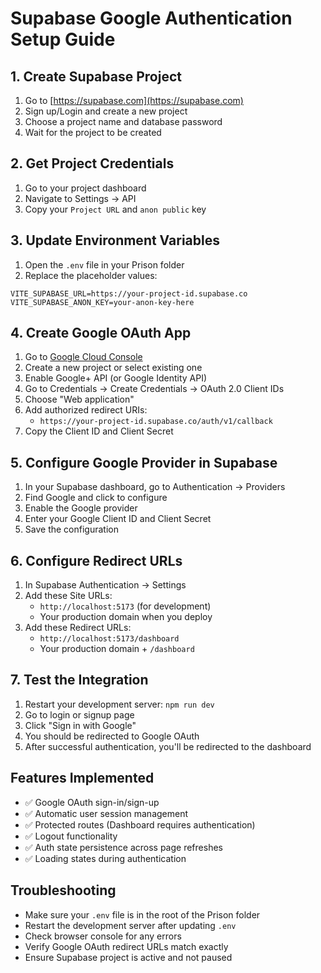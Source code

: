# Supabase Google Authentication Setup Guide

## 1. Create Supabase Project
1. Go to [https://supabase.com](https://supabase.com)
2. Sign up/Login and create a new project
3. Choose a project name and database password
4. Wait for the project to be created

## 2. Get Project Credentials
1. Go to your project dashboard
2. Navigate to Settings → API
3. Copy your `Project URL` and `anon public` key

## 3. Update Environment Variables
1. Open the `.env` file in your Prison folder
2. Replace the placeholder values:

```env
VITE_SUPABASE_URL=https://your-project-id.supabase.co
VITE_SUPABASE_ANON_KEY=your-anon-key-here
```

## 4. Create Google OAuth App
1. Go to [Google Cloud Console](https://console.cloud.google.com/)
2. Create a new project or select existing one
3. Enable Google+ API (or Google Identity API)
4. Go to Credentials → Create Credentials → OAuth 2.0 Client IDs
5. Choose "Web application"
6. Add authorized redirect URIs:
   - `https://your-project-id.supabase.co/auth/v1/callback`
7. Copy the Client ID and Client Secret

## 5. Configure Google Provider in Supabase
1. In your Supabase dashboard, go to Authentication → Providers
2. Find Google and click to configure
3. Enable the Google provider
4. Enter your Google Client ID and Client Secret
5. Save the configuration

## 6. Configure Redirect URLs
1. In Supabase Authentication → Settings
2. Add these Site URLs:
   - `http://localhost:5173` (for development)
   - Your production domain when you deploy
3. Add these Redirect URLs:
   - `http://localhost:5173/dashboard`
   - Your production domain + `/dashboard`

## 7. Test the Integration
1. Restart your development server: `npm run dev`
2. Go to login or signup page
3. Click "Sign in with Google"
4. You should be redirected to Google OAuth
5. After successful authentication, you'll be redirected to the dashboard

## Features Implemented
- ✅ Google OAuth sign-in/sign-up
- ✅ Automatic user session management
- ✅ Protected routes (Dashboard requires authentication)
- ✅ Logout functionality
- ✅ Auth state persistence across page refreshes
- ✅ Loading states during authentication

## Troubleshooting
- Make sure your `.env` file is in the root of the Prison folder
- Restart the development server after updating `.env`
- Check browser console for any errors
- Verify Google OAuth redirect URLs match exactly
- Ensure Supabase project is active and not paused
